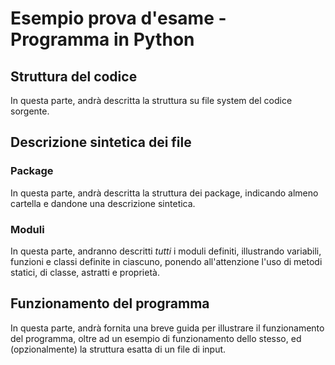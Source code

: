 # Esempio prova d'esame - Programma in Python

## Struttura del codice

In questa parte, andrà descritta la struttura su file system del codice sorgente.

## Descrizione sintetica dei file

### Package

In questa parte, andrà descritta la struttura dei package, indicando almeno cartella e dandone una descrizione sintetica.

### Moduli

In questa parte, andranno descritti *tutti* i moduli definiti, illustrando variabili, funzioni e classi definite in ciascuno, ponendo all'attenzione l'uso di metodi statici, di classe, astratti e proprietà.

## Funzionamento del programma

In questa parte, andrà fornita una breve guida per illustrare il funzionamento del programma, oltre ad un esempio di funzionamento dello stesso, ed (opzionalmente) la struttura esatta di un file di input.
